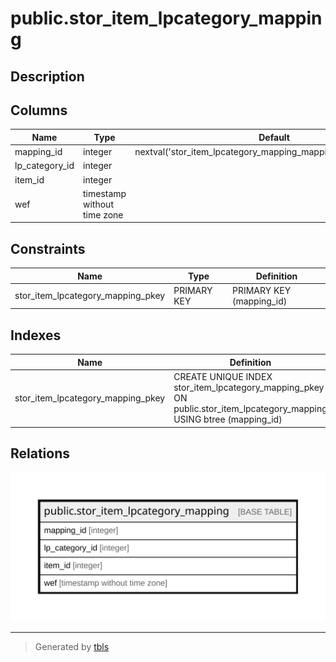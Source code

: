 # public.stor_item_lpcategory_mapping

## Description

## Columns

| Name | Type | Default | Nullable | Children | Parents | Comment |
| ---- | ---- | ------- | -------- | -------- | ------- | ------- |
| mapping_id | integer | nextval('stor_item_lpcategory_mapping_mapping_id_seq'::regclass) | false |  |  |  |
| lp_category_id | integer |  | true |  |  |  |
| item_id | integer |  | true |  |  |  |
| wef | timestamp without time zone |  | true |  |  |  |

## Constraints

| Name | Type | Definition |
| ---- | ---- | ---------- |
| stor_item_lpcategory_mapping_pkey | PRIMARY KEY | PRIMARY KEY (mapping_id) |

## Indexes

| Name | Definition |
| ---- | ---------- |
| stor_item_lpcategory_mapping_pkey | CREATE UNIQUE INDEX stor_item_lpcategory_mapping_pkey ON public.stor_item_lpcategory_mapping USING btree (mapping_id) |

## Relations

![er](public.stor_item_lpcategory_mapping.svg)

---

> Generated by [tbls](https://github.com/k1LoW/tbls)
